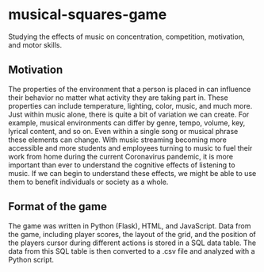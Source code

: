 # musical-squares-game
Studying the effects of music on concentration, competition, motivation, and motor skills.

## Motivation
The properties of the environment that a person is placed in can influence their behavior no matter what activity they are taking part in. These properties can include temperature, lighting, color, music, and much more. Just within music alone, there is quite a bit of variation we can create. For example, musical environments can differ by genre, tempo, volume, key, lyrical content, and so on. Even within a single song or musical phrase these elements can change. With music streaming becoming more accessible and more students and employees turning to music to fuel their work from home during the current Coronavirus pandemic, it is more important than ever to understand the cognitive effects of listening to music. If we can begin to understand these effects, we might be able to use them to benefit individuals or society as a whole. 

## Format of the game
The game was written in Python (Flask), HTML, and JavaScript. Data from the game, including player scores, the layout of the grid, and the position of the players cursor during different actions is stored in a SQL data table. The data from this SQL table is then converted to a .csv file and analyzed with a Python script. 
